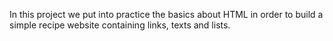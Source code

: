 In this project we put into practice the basics about HTML in order to build a simple recipe website containing links, texts and lists.
